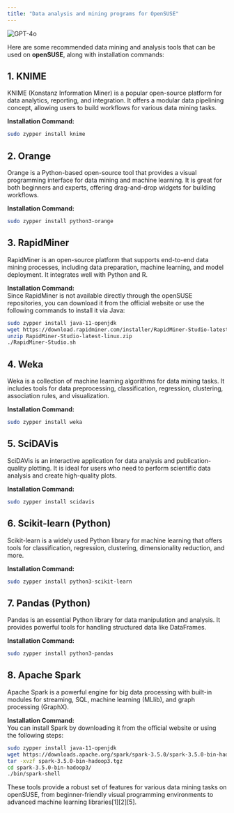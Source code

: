 ```yaml
---
title: "Data analysis and mining programs for OpenSUSE"
---
```

![GPT-4o](https://img.shields.io/badge/GPT--4o-3333FF?style=for-the-badge&logo=openai&logoColor=white)



Here are some recommended data mining and analysis tools that can be used on **openSUSE**, along with installation commands:

## 1. KNIME

KNIME (Konstanz Information Miner) is a popular open-source platform for data analytics, reporting, and integration. It offers a modular data pipelining concept, allowing users to build workflows for various data mining tasks.

**Installation Command:**

```bash
sudo zypper install knime
```

## 2. Orange

Orange is a Python-based open-source tool that provides a visual programming interface for data mining and machine learning. It is great for both beginners and experts, offering drag-and-drop widgets for building workflows.

**Installation Command:**

```bash
sudo zypper install python3-orange
```

## 3. RapidMiner

RapidMiner is an open-source platform that supports end-to-end data mining processes, including data preparation, machine learning, and model deployment. It integrates well with Python and R.

**Installation Command:**\
Since RapidMiner is not available directly through the openSUSE repositories, you can download it from the official website or use the following commands to install it via Java:

```bash
sudo zypper install java-11-openjdk
wget https://download.rapidminer.com/installer/RapidMiner-Studio-latest-linux.zip
unzip RapidMiner-Studio-latest-linux.zip
./RapidMiner-Studio.sh
```

## 4. Weka

Weka is a collection of machine learning algorithms for data mining tasks. It includes tools for data preprocessing, classification, regression, clustering, association rules, and visualization.

**Installation Command:**

```bash
sudo zypper install weka
```

## 5. SciDAVis

SciDAVis is an interactive application for data analysis and publication-quality plotting. It is ideal for users who need to perform scientific data analysis and create high-quality plots.

**Installation Command:**

```bash
sudo zypper install scidavis
```

## 6. Scikit-learn (Python)

Scikit-learn is a widely used Python library for machine learning that offers tools for classification, regression, clustering, dimensionality reduction, and more.

**Installation Command:**

```bash
sudo zypper install python3-scikit-learn
```

## 7. Pandas (Python)

Pandas is an essential Python library for data manipulation and analysis. It provides powerful tools for handling structured data like DataFrames.

**Installation Command:**

```bash
sudo zypper install python3-pandas
```

## 8. Apache Spark

Apache Spark is a powerful engine for big data processing with built-in modules for streaming, SQL, machine learning (MLlib), and graph processing (GraphX).

**Installation Command:**\
You can install Spark by downloading it from the official website or using the following steps:

```bash
sudo zypper install java-11-openjdk
wget https://downloads.apache.org/spark/spark-3.5.0/spark-3.5.0-bin-hadoop3.tgz
tar -xvzf spark-3.5.0-bin-hadoop3.tgz
cd spark-3.5.0-bin-hadoop3/
./bin/spark-shell
```

These tools provide a robust set of features for various data mining tasks on openSUSE, from beginner-friendly visual programming environments to advanced machine learning libraries\[1]\[2]\[5].

&#x20;
